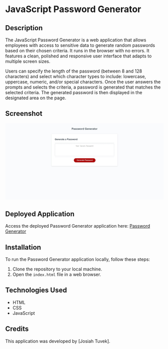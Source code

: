 # JavaScript Password Generator

## Description

The JavaScript Password Generator is a web application that allows employees with access to sensitive data to generate random passwords based on their chosen criteria. It runs in the browser with no errors. It features a clean, polished and responsive user interface that adapts to multiple screen sizes.

Users can specify the length of the password (between 8 and 128 characters) and select which character types to include: lowercase, uppercase, numeric, and/or special characters. Once the user answers the prompts and selects the criteria, a password is generated that matches the selected criteria. The generated password is then displayed in the designated area on the page.

## Screenshot

![Password Generator Screenshot](<images/Web capture_19-6-2023_164119_127.0.0.1.jpeg>)

## Deployed Application

Access the deployed Password Generator application here: [Password Generator](http://127.0.0.1:5500/JavaScript-Password-Generator/index.html)

## Installation

To run the Password Generator application locally, follow these steps:

1. Clone the repository to your local machine.
2. Open the `index.html` file in a web browser.

## Technologies Used

- HTML
- CSS
- JavaScript

## Credits

This application was developed by [Josiah Tuvek].
